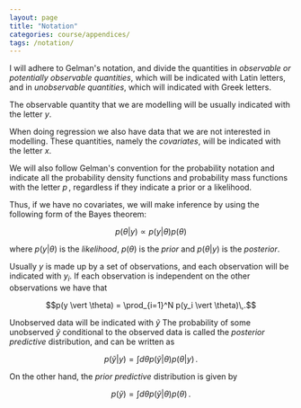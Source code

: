 ```yaml
---
layout: page
title: "Notation"
categories: course/appendices/
tags: /notation/
---
```



I will adhere to Gelman's notation, and divide the quantities in _observable or potentially observable quantities_,
which will be indicated with Latin letters,
and in _unobservable quantities_, which will indicated with Greek letters.

The observable quantity that we are modelling will be usually indicated with the letter $y.$

When doing regression we also have data that we are not interested in modelling.
These quantities, namely the _covariates_, will be indicated with the letter $x$.


We will also follow Gelman's convention for the probability notation and indicate all the probability density functions
and probability mass functions with the letter $p\,,$ regardless if they indicate
a prior or a likelihood.

Thus, if we have no covariates, we will make inference by using the following form of the Bayes theorem:

$$
p(\theta \vert y) \propto p(y \vert \theta) p(\theta)
$$

where $p(y \vert \theta)$ is the _likelihood_, $p(\theta)$ is the _prior_ and $p(\theta \vert y)$ is the _posterior_.

Usually $y$ is made up by a set of observations, and each observation will be indicated with $y_i$.
If each observation is independent on the other observations we have that

$$p(y \vert \theta) = \prod_{i=1}^N p(y_i \vert \theta)\,.$$

Unobserved data will be indicated with $\tilde{y}$ 
The probability of some unobserved $\tilde{y}$ conditional to the observed data is called the _posterior predictive_ distribution,
and can be written as

$$ p(\tilde{y} \vert y) = \int d\theta p(\tilde{y} \vert \theta) p(\theta \vert y)\,. $$

On the other hand, the _prior predictive_ distribution is given by

$$ p(\tilde{y}) = \int d\theta p(\tilde{y} \vert \theta) p(\theta) \,.$$
